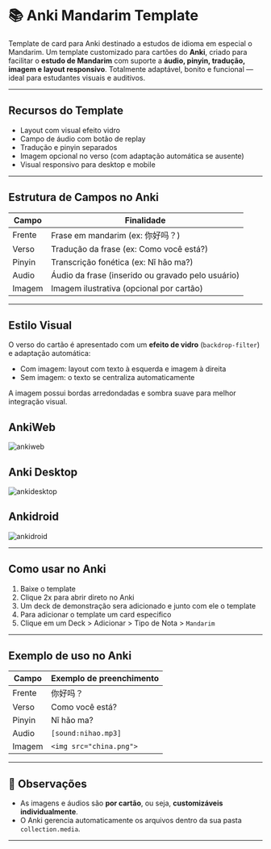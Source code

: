#  📚 Anki Mandarim  Template
Template de card para Anki destinado a estudos de idioma em especial o Mandarim.
Um template customizado para cartões do **Anki**, criado para facilitar o **estudo de Mandarim** com suporte a **áudio, pinyin, tradução, imagem e layout responsivo**. Totalmente adaptável, bonito e funcional — ideal para estudantes visuais e auditivos.

---

## Recursos do Template

-  Layout com visual efeito vidro
-  Campo de áudio com botão de replay
-  Tradução e pinyin separados
-  Imagem opcional no verso (com adaptação automática se ausente)
-  Visual responsivo para desktop e mobile

---

## Estrutura de Campos no Anki

| Campo   | Finalidade                                 |
|---------|--------------------------------------------|
| Frente  | Frase em mandarim (ex: 你好吗？)             |
| Verso   | Tradução da frase (ex: Como você está?)     |
| Pinyin  | Transcrição fonética (ex: Nǐ hǎo ma?)       |
| Audio   | Áudio da frase (inserido ou gravado pelo usuário) |
| Imagem  | Imagem ilustrativa (opcional por cartão)    |

---

## Estilo Visual

O verso do cartão é apresentado com um **efeito de vidro** (`backdrop-filter`) e adaptação automática:

- Com imagem: layout com texto à esquerda e imagem à direita
- Sem imagem: o texto se centraliza automaticamente

A imagem possui bordas arredondadas e sombra suave para melhor integração visual.

## AnkiWeb
![ankiweb](https://github.com/user-attachments/assets/9f1e701b-5df7-4c77-95bb-7ff4b9b0036b)



## Anki Desktop
![ankidesktop](https://github.com/user-attachments/assets/777a64d5-c3bd-4b8b-816f-5987b3269fe6)



## Ankidroid
![ankidroid](https://github.com/user-attachments/assets/180a73b4-e465-4ca4-abea-963f328e7121)

---

## Como usar no Anki

1. Baixe o template
2. Clique 2x para abrir direto no Anki
3. Um deck de demonstração sera adicionado e junto com ele o template
4. Para adicionar o template um card especifico
5. Clique em um Deck > Adicionar > Tipo de Nota > `Mandarim`

---

## Exemplo de uso no Anki

| Campo   | Exemplo de preenchimento     |
|---------|-------------------------------|
| Frente  | 你好吗？                      |
| Verso   | Como você está?              |
| Pinyin  | Nǐ hǎo ma?                   |
| Audio   | `[sound:nihao.mp3]`          |
| Imagem  | `<img src="china.png">`      |

---

## 📌 Observações

- As imagens e áudios são **por cartão**, ou seja, **customizáveis individualmente**.
- O Anki gerencia automaticamente os arquivos dentro da sua pasta `collection.media`.


---

